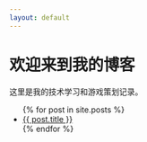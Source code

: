 ```yaml
---
layout: default
---
```


<h1>欢迎来到我的博客</h1>
<p>这里是我的技术学习和游戏策划记录。</p>

<ul>
  {% for post in site.posts %}
    <li>
      <a href="{{ post.url }}">{{ post.title }}</a>
    </li>
  {% endfor %}
</ul>
 <!--<p><a href="{{ "/Games/" | relative_url }}">目录</a></p>
